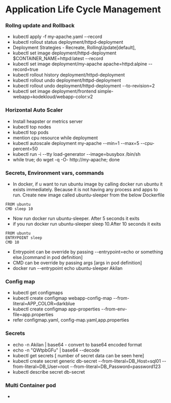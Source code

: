 # Application Life Cycle Management

### Rollng update and Rollback

* kubectl apply -f my-apache.yaml --record
* kubectl rollout status deployment/httpd-deployment
* Deployment Strategies - Recreate, RollingUpdate[default],
* kubectl set image deployment/httpd-deployment $CONTAINER_NAME=httpd:latest --record
* kubectl set image deployment/my-apache apache=httpd:alpine --record=true
* kubectl rollout history deployment/httpd-deployment
* kubectl rollout undo deployment/httpd-deployment
* kubectl rollout undo deployment/httpd-deployment --to-revision=2
* kubectl set image deployment/frontend simple-webapp=kodekloud/webapp-color:v2

### Horizontal Auto Scaler
* Install heapster or metrics server
* kubectl top nodes
* kubectl top pods
* mention cpu resource while deployment
* kubectl autoscale deployment my-apache --min=1 --max=5 --cpu-percent=50
* kubectl run -i --tty load-generator --image=busybox /bin/sh
* while true; do wget -q -O- http://my-apache; done



### Secrets, Environment vars, commands
* In docker, if u want to run ubuntu image by calling docker run ubuntu it exists immediately. Because it is not having any process and apps to run. Create new image called ubuntu-sleeper from the below Dockerfile
```
FROM ubuntu
CMD sleep 10
```
* Now run docker run ubuntu-sleeper. After 5 seconds it exits
* if you run docker run ubuntu-sleeper sleep 10.After 10 seconds it exits
```
FROM ubuntu
ENTRYPOINT sleep
CMD 10
```
* Entrypoint can be override by passing --entrypoint=echo or something else.[command in pod definition]
* CMD can be override by passing args [args in pod definition]
* docker run --entrypoint echo ubuntu-sleeper Akilan

### Config map
* kubectl get configmaps
* kubectl create configmap webapp-config-map --from-literal=APP_COLOR=darkblue
* kubectl create configmap app-properties --from-env-file=app.properties
* refer configmap.yaml, config-map.yaml,app.properties

### Secrets
* echo -n Akilan | base64 - convert to base64 encoded format
* echo -n "QWtpbGFu" | base64 --decode
* kubectl get secrets [ number of secret data can be seen here]
* kubectl create secret generic db-secret --from-literal=DB_Host=sql01 --from-literal=DB_User=root --from-literal=DB_Password=password123
* kubectl describe secret db-secret

### Multi Container pod
* 